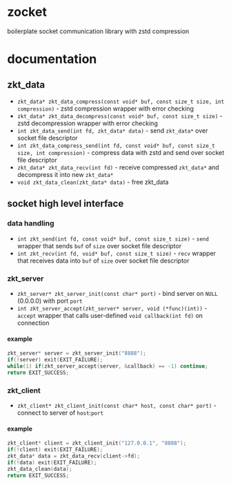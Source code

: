 # zocket
boilerplate socket communication library with zstd compression

# documentation
## zkt_data
- `zkt_data* zkt_data_compress(const void* buf, const size_t size, int compression)` - zstd compression wrapper with error checking
- `zkt_data* zkt_data_decompress(const void* buf, const size_t size)` - zstd decompression wrapper with error checking
- `int zkt_data_send(int fd, zkt_data* data)` - send `zkt_data*` over socket file descriptor
- `int zkt_data_compress_send(int fd, const void* buf, const size_t size, int compression)` - compress data with zstd and send over socket file descriptor
- `zkt_data* zkt_data_recv(int fd)` - receive compressed `zkt_data*` and decompress it into new `zkt_data*`
- `void zkt_data_clean(zkt_data* data)` - free zkt_data
## socket high level interface
### data handling
- `int zkt_send(int fd, const void* buf, const size_t size)` - `send` wrapper that sends `buf` of `size` over socket file descriptor
- `int zkt_recv(int fd, void* buf, const size_t size)` - `recv` wrapper that receives data into `buf` of `size` over socket file descriptor
### zkt_server
- `zkt_server* zkt_server_init(const char* port)` - bind server on `NULL` (0.0.0.0) with port `port`
- `int zkt_server_accept(zkt_server* server, void (*func)(int))` - `accept` wrapper that calls user-defined `void callback(int fd)` on connection
#### example
```c
zkt_server* server = zkt_server_init("8888");
if(!server) exit(EXIT_FAILURE);
while(1) if(zkt_server_accept(server, &callback) == -1) continue;
return EXIT_SUCCESS;
```
### zkt_client
- `zkt_client* zkt_client_init(const char* host, const char* port)` - connect to server of `host`:`port`
#### example
```c
zkt_client* client = zkt_client_init("127.0.0.1", "8888");
if(!client) exit(EXIT_FAILURE);
zkt_data* data = zkt_data_recv(client->fd);
if(!data) exit(EXIT_FAILURE);
zkt_data_clean(data);
return EXIT_SUCCESS;
```
